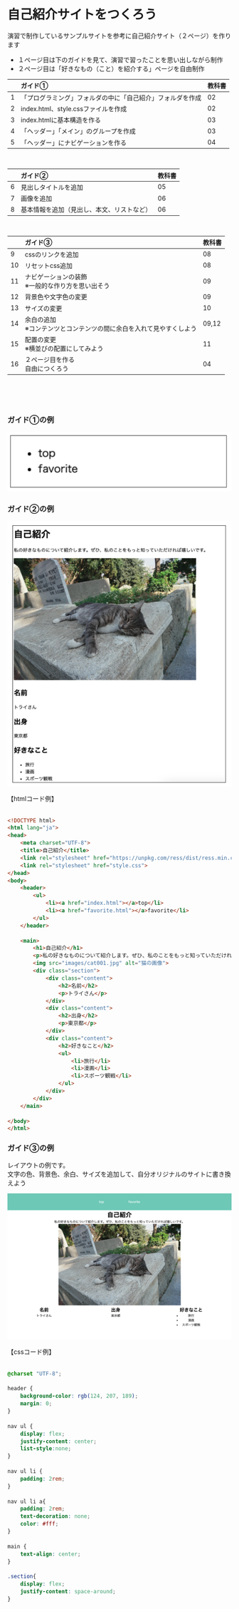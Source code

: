 
# **自己紹介サイトをつくろう**

演習で制作しているサンプルサイトを参考に自己紹介サイト（２ページ）を作ります  
- １ページ目は下のガイドを見て、演習で習ったことを思い出しながら制作
- ２ページ目は「好きなもの（こと）を紹介する」ページを自由制作


|    |  ガイド①  |  教科書  |
| :---- | :---- | :---- |
| 1 | 「プログラミング」フォルダの中に「自己紹介」フォルダを作成 | 02 |
| 2 | index.html、style.cssファイルを作成 | 02 |
| 3 | index.htmlに基本構造を作る | 03 |
| 4 | 「ヘッダー」「メイン」のグループを作成 | 03 |
| 5 | 「ヘッダー」にナビゲーションを作る | 04 |

<br>


|    |  ガイド②  |  教科書  |
| :---- | :---- | :---- |
| 6 | 見出しタイトルを追加 | 05 |
| 7 | 画像を追加 | 06 |
| 8 | 基本情報を追加（見出し、本文、リストなど） | 06 |

<br>



|    |  ガイド③  |  教科書  |
| :---- | :---- | :---- |
| 9 | cssのリンクを追加 | 08 |
| 10 | リセットcss追加 | 08 |
| 11 | ナビゲーションの装飾<br>※一般的な作り方を思い出そう | 09 |
| 12 | 背景色や文字色の変更 | 09 |
| 13 | サイズの変更 | 10 |
| 14 | 余白の追加<br>※コンテンツとコンテンツの間に余白を入れて見やすくしよう | 09,12 |
| 15 | 配置の変更<br>※横並びの配置にしてみよう | 11 |
| 16 | ２ページ目を作る<br>自由につくろう | 04 |

<br><br><br>

### **ガイド①の例**
![html](img/100_img01.png)

### **ガイド②の例**
![html](img/100_img02.png)  

【htmlコード例】

```html

<!DOCTYPE html>
<html lang="ja">
<head>
    <meta charset="UTF-8">
    <title>自己紹介</title>
    <link rel="stylesheet" href="https://unpkg.com/ress/dist/ress.min.css">
    <link rel="stylesheet" href="style.css">
</head>
<body>
    <header>
        <ul>
            <li><a href="index.html"></a>top</li>
            <li><a href="favorite.html"></a>favorite</li>
        </ul>
    </header>

    <main>
        <h1>自己紹介</h1>
        <p>私の好きなものについて紹介します。ぜひ、私のことをもっと知っていただければ嬉しいです。</p>
        <img src="images/cat001.jpg" alt="猫の画像">
        <div class="section">
            <div class="content">
                <h2>名前</h2>
                <p>トライさん</p>    
            </div>
            <div class="content">
                <h2>出身</h2>
                <p>東京都</p>
            </div>
            <div class="content">
                <h2>好きなこと</h2>
                <ul>
                    <li>旅行</li>
                    <li>漫画</li>
                    <li>スポーツ観戦</li>
                </ul>    
            </div>
        </div>
    </main>

</body>
</html>

```

### **ガイド③の例**

レイアウトの例です。  
文字の色、背景色、余白、サイズを追加して、自分オリジナルのサイトに書き換えよう

![html](img/100_img03.png)  


【cssコード例】

```css

@charset "UTF-8";

header {
    background-color: rgb(124, 207, 189);
    margin: 0;
}

nav ul {
    display: flex;
    justify-content: center;
    list-style:none;
}

nav ul li {
    padding: 2rem;
}

nav ul li a{
    padding: 2rem;
    text-decoration: none;
    color: #fff;
}

main {
    text-align: center;
}

.section{
    display: flex;
    justify-content: space-around;
}


```
